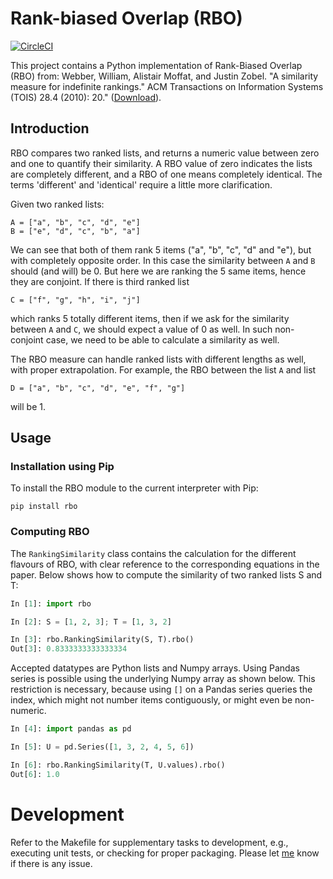 # Rank-biased Overlap (RBO)
[![CircleCI](https://circleci.com/gh/changyaochen/rbo/tree/master.svg?style=svg)](https://circleci.com/gh/changyaochen/rbo/tree/master)

This project contains a Python implementation of Rank-Biased Overlap (RBO) from: Webber, William, Alistair Moffat, and Justin Zobel. "A similarity measure for indefinite rankings." ACM Transactions on Information Systems (TOIS) 28.4 (2010): 20." ([Download][paper]).


## Introduction

RBO compares two ranked lists, and returns a numeric value between zero and one to quantify their similarity.
A RBO value of zero indicates the lists are completely different, and a RBO of one means completely identical. The terms 'different' and 'identical' require a little more clarification.

Given two ranked lists:

    A = ["a", "b", "c", "d", "e"]
    B = ["e", "d", "c", "b", "a"]

We can see that both of them rank 5 items ("a", "b", "c", "d" and "e"), but with completely opposite order. In this case the similarity between `A` and `B` should (and will) be 0. But here we are ranking the 5 same items, hence they are conjoint. If there is third ranked list

    C = ["f", "g", "h", "i", "j"]

which ranks 5 totally different items, then if we ask for the similarity between `A` and `C`, we should expect a value of 0 as well. In such non-conjoint case, we need to be able to calculate a similarity as well.

The RBO measure can handle ranked lists with different lengths as well, with proper extrapolation. For example, the RBO between the list `A` and list

    D = ["a", "b", "c", "d", "e", "f", "g"]

will be 1.


## Usage

### Installation using Pip

To install the RBO module to the current interpreter with Pip:

    pip install rbo


### Computing RBO

The `RankingSimilarity` class contains the calculation for the different flavours of RBO, with clear reference to the corresponding equations in the paper.
Below shows how to compute the similarity of two ranked lists S and T:

```python
In [1]: import rbo

In [2]: S = [1, 2, 3]; T = [1, 3, 2]

In [3]: rbo.RankingSimilarity(S, T).rbo()
Out[3]: 0.8333333333333334
```

Accepted datatypes are Python lists and Numpy arrays.
Using Pandas series is possible using the underlying Numpy array as shown below. This restriction is necessary, because using `[]` on a Pandas series queries the index, which might not number items contiguously, or might even be non-numeric.

```python
In [4]: import pandas as pd

In [5]: U = pd.Series([1, 3, 2, 4, 5, 6])

In [6]: rbo.RankingSimilarity(T, U.values).rbo()
Out[6]: 1.0
```


# Development

Refer to the Makefile for supplementary tasks to development, e.g., executing unit tests, or checking for proper packaging.
Please let [me][contact] know if there is any issue.

[contact]: mailto:changyao.chen@gmail.com
[paper]: http://w.codalism.com/research/papers/wmz10_tois.pdf

